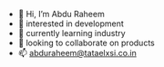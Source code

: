 - 👋 Hi, I’m Abdu Raheem
- 👀 interested in development
- 🌱 currently learning industry
- 💞️ looking to collaborate on products
- 📫 abduraheem@tataelxsi.co.in

<!---
abdutel/abdutel is a ✨ special ✨ repository because its `README.md` (this file) appears on your GitHub profile.
You can click the Preview link to take a look at your changes.
--->
